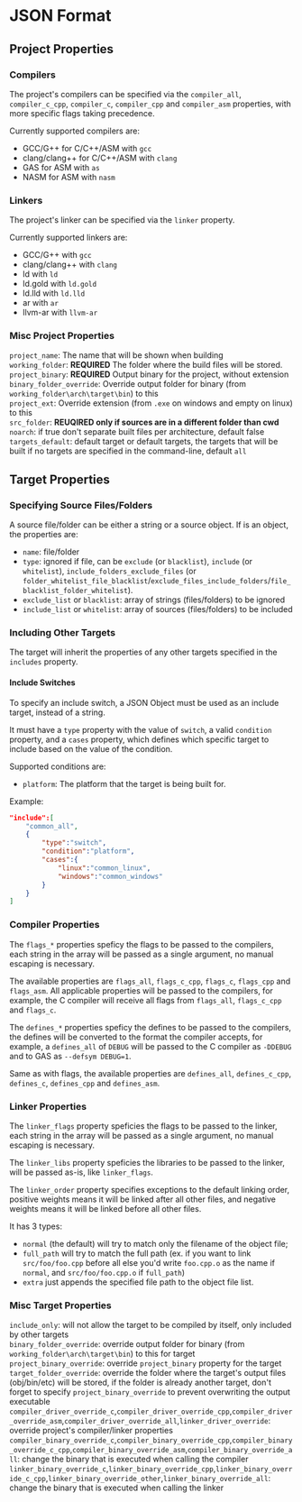 # JSON Format

## Project Properties

### Compilers

The project's compilers can be specified via the `compiler_all`, `compiler_c_cpp`, `compiler_c`, `compiler_cpp` and `compiler_asm` properties, with more specific flags taking precedence.

Currently supported compilers are:
* GCC/G++ for C/C++/ASM with `gcc`
* clang/clang++ for C/C++/ASM with `clang`
* GAS for ASM with `as`
* NASM for ASM with `nasm`

### Linkers

The project's linker can be specified via the `linker` property.

Currently supported linkers are:
* GCC/G++ with `gcc`
* clang/clang++ with `clang`
* ld with `ld`
* ld.gold with `ld.gold`
* ld.lld with `ld.lld`
* ar with `ar`
* llvm-ar with `llvm-ar`

### Misc Project Properties

`project_name`: The name that will be shown when building  
`working_folder`: **REQUIRED** The folder where the build files will be stored.  
`project_binary`: **REQUIRED** Output binary for the project, without extension  
`binary_folder_override`: Override output folder for binary (from `working_folder\arch\target\bin`) to this  
`project_ext`: Override extension (from `.exe` on windows and empty on linux) to this  
`src_folder`: **REUQIRED only if sources are in a different folder than cwd**  
`noarch`: if true don't separate built files per architecture, default false  
`targets_default`: default target or default targets, the targets that will be built if no targets are specified in the command-line, default `all`

## Target Properties

### Specifying Source Files/Folders

A source file/folder can be either a string or a source object. If is an object, the properties are:
* `name`: file/folder
* `type`: ignored if file, can be `exclude` (or `blacklist`), `include` (or `whitelist`), `include_folders_exclude_files` (or `folder_whitelist_file_blacklist`/`exclude_files_include_folders`/`file_blacklist_folder_whitelist`).
* `exclude_list` or `blacklist`: array of strings (files/folders) to be ignored
* `include_list` or `whitelist`: array of sources (files/folders) to be included

### Including Other Targets

The target will inherit the properties of any other targets specified in the `includes` property.

#### Include Switches

To specify an include switch, a JSON Object must be used as an include target, instead of a string.

It must have a `type` property with the value of `switch`, a valid `condition` property, and a `cases` property, which defines which specific target to include based on the value of the condition.

Supported conditions are:
* `platform`: The platform that the target is being built for.

Example:
```json
"include":[
    "common_all",
    {
        "type":"switch",
        "condition":"platform",
        "cases":{
            "linux":"common_linux",
            "windows":"common_windows"
        }
    }
]
```


### Compiler Properties

The `flags_*` properties speficy the flags to be passed to the compilers, each string in the array will be passed as a single argument, no manual escaping is necessary.

The available properties are  `flags_all`, `flags_c_cpp`, `flags_c`, `flags_cpp` and `flags_asm`. All applicable properties will be passed to the compilers, for example, the C compiler will receive all flags from `flags_all`, `flags_c_cpp` and `flags_c`.

The `defines_*` properties speficy the defines to be passed to the compilers, the defines will be converted to the format the compiler accepts, for example, a `defines_all` of `DEBUG` will be passed to the C compiler as `-DDEBUG` and to GAS as `--defsym DEBUG=1`.

Same as with flags, the available properties are  `defines_all`, `defines_c_cpp`, `defines_c`, `defines_cpp` and `defines_asm`.

### Linker Properties

The `linker_flags` property speficies the flags to be passed to the linker, each string in the array will be passed as a single argument, no manual escaping is necessary.

The `linker_libs` property speficies the libraries to be passed to the linker, will be passed as-is, like `linker_flags`.

The `linker_order` property specifies exceptions to the default linking order, positive weights means it will be linked after all other files, and negative weights means it will be linked before all other files.

It has 3 types:
* `normal` (the default) will try to match only the filename of the object file;
* `full_path` will try to match the full path (ex. if you want to link `src/foo/foo.cpp` before all else you'd write `foo.cpp.o` as the name if `normal`, and `src/foo/foo.cpp.o` if `full_path`)
* `extra` just appends the specified file path to the object file list.

### Misc Target Properties

`include_only`: will not allow the target to be compiled by itself, only included by other targets  
`binary_folder_override`: override output folder for binary (from `working_folder\arch\target\bin`) to this for target  
`project_binary_override`: override `project_binary` property for the target
`target_folder_override`: override the folder where the target's output files (obj/bin/etc) will be stored, if the folder is already another target, don't forget to specify `project_binary_override` to prevent overwriting the output executable
`compiler_driver_override_c`,`compiler_driver_override_cpp`,`compiler_driver_override_asm`,`compiler_driver_override_all`,`linker_driver_override`: override project's compiler/linker properties
`compiler_binary_override_c`,`compiler_binary_override_cpp`,`compiler_binary_override_c_cpp`,`compiler_binary_override_asm`,`compiler_binary_override_all`: change the binary that is executed when calling the compiler
`linker_binary_override_c`,`linker_binary_override_cpp`,`linker_binary_override_c_cpp`,`linker_binary_override_other`,`linker_binary_override_all`: change the binary that is executed when calling the linker
